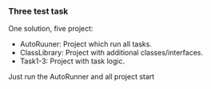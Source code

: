 ### Three test task

One solution, five project:
* AutoRuuner: Project which run all tasks.
* ClassLibrary: Project with additional classes/interfaces.
* Task1-3: Project with task logic.

Just run the AutoRunner and all project start